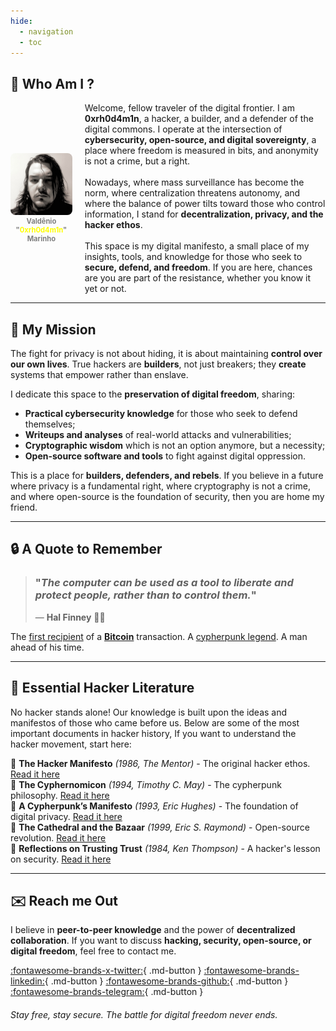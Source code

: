 ```yaml
---
hide:
  - navigation
  - toc
---
```


## :ninja: **Who Am I ?**

<div style="display: flex; align-items: center; gap: 20px;">
  <figure style="margin: 0;">
    <img src="../../assets/img/profile/fc04b819-926c-48d8-b533-94243424c685.jpeg" alt="0xrh0d4m1n" style="max-height: 500px; border-radius: 8px;">
    <figcaption style="font-size: 0.8em; text-align: center; color: gray;">
      <b>Valdênio "<b style="color: yellow">0xrh0d4m1n</b>" Marinho</b>
    </figcaption>
  </figure>

  <div>
    Welcome, fellow traveler of the digital frontier. I am <b>0xrh0d4m1n</b>, a hacker, a builder, and a defender of the digital commons. I operate at the intersection of <b>cybersecurity, open-source, and digital sovereignty</b>, a place where freedom is measured in bits, and anonymity is not a crime, but a right.
    <br><br>
    Nowadays, where mass surveillance has become the norm, where centralization threatens autonomy, and where the balance of power tilts toward those who control information, I stand for <b>decentralization, privacy, and the hacker ethos</b>.
    <br><br>
    This space is my digital manifesto, a small place of my insights, tools, and knowledge for those who seek to <b>secure, defend, and freedom</b>. If you are here, chances are you are part of the resistance, whether you know it yet or not.
  </div>
</div>

---

## :satellite: **My Mission**

The fight for privacy is not about hiding, it is about maintaining **control over our own lives**. True hackers are **builders**, not just breakers; they **create** systems that empower rather than enslave.

I dedicate this space to the **preservation of digital freedom**, sharing:  
- **Practical cybersecurity knowledge** for those who seek to defend themselves;  
- **Writeups and analyses** of real-world attacks and vulnerabilities;  
- **Cryptographic wisdom** which is not an option anymore, but a necessity;  
- **Open-source software and tools** to fight against digital oppression.  

This is a place for **builders, defenders, and rebels**. If you believe in a future where privacy is a fundamental right, where cryptography is not a crime, and where open-source is the foundation of security, then you are home my friend.

---

## :lock: **A Quote to Remember**

> ### "_The computer can be used as a tool to liberate and protect people, rather than to control them._"  
> — **Hal Finney** 🧙‍♂️  

The [first recipient](https://www.blockchain.com/explorer/transactions/btc/f4184fc596403b9d638783cf57adfe4c75c605f6356fbc91338530e9831e9e16) of a [**Bitcoin**](https://bitcoin.org/en/bitcoin-paper) transaction. A [cypherpunk legend](https://bitcointalk.org/index.php?topic=155054.0). A man ahead of his time.

---

## :bookmark_tabs: **Essential Hacker Literature**
No hacker stands alone! Our knowledge is built upon the ideas and manifestos of those who came before us. Below are some of the most important documents in hacker history, If you want to understand the hacker movement, start here:

📖 **The Hacker Manifesto** *(1986, The Mentor)* - The original hacker ethos. [Read it here](https://www.phrack.org/issues/7/3.html)  
📖 **The Cyphernomicon** *(1994, Timothy C. May)* - The cypherpunk philosophy. [Read it here](https://nakamotoinstitute.org/static/docs/cyphernomicon.txt)  
📖 **A Cypherpunk’s Manifesto** *(1993, Eric Hughes)* - The foundation of digital privacy. [Read it here](https://www.activism.net/cypherpunk/manifesto.html)  
📖 **The Cathedral and the Bazaar** *(1999, Eric S. Raymond)* - Open-source revolution. [Read it here](http://www.catb.org/~esr/writings/cathedral-bazaar/)  
📖 **Reflections on Trusting Trust** *(1984, Ken Thompson)* - A hacker's lesson on security. [Read it here](https://dl.acm.org/doi/10.1145/358198.358210)

---

## :envelope: **Reach me Out**
I believe in **peer-to-peer knowledge** and the power of **decentralized collaboration**. If you want to discuss **hacking, security, open-source, or digital freedom**, feel free to contact me.

[:fontawesome-brands-x-twitter:](https://x.com/0xrh0d4m1n){ .md-button }
[:fontawesome-brands-linkedin:](https://www.linkedin.com/in/0xrh0d4m1n){ .md-button }
[:fontawesome-brands-github:](https://github.com/0xrh0d4m1n){ .md-button }
[:fontawesome-brands-telegram:](https://t.me/Oxrh0d4m1n){ .md-button }

###### _Stay free, stay secure. The battle for digital freedom never ends._
